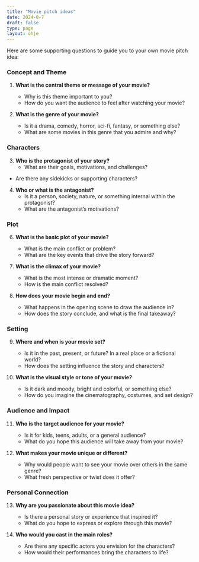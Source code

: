 ```yaml
---
title: "Movie pitch ideas"
date: 2024-8-7
draft: false
type: page
layout: ohje
---
```


Here are some supporting questions to guide you to your own movie pitch idea:

### Concept and Theme
1. **What is the central theme or message of your movie?**
   - Why is this theme important to you?
   - How do you want the audience to feel after watching your movie?

2. **What is the genre of your movie?**
   - Is it a drama, comedy, horror, sci-fi, fantasy, or something else?
   - What are some movies in this genre that you admire and why?

### Characters
3. **Who is the protagonist of your story?**
   - What are their goals, motivations, and challenges?
- Are there any sidekicks or supporting characters?

4. **Who or what is the antagonist?**
   - Is it a person, society, nature, or something internal within the protagonist?
   - What are the antagonist’s motivations?

### Plot
6. **What is the basic plot of your movie?**
   - What is the main conflict or problem?
   - What are the key events that drive the story forward?

7. **What is the climax of your movie?**
   - What is the most intense or dramatic moment?
   - How is the main conflict resolved?

8. **How does your movie begin and end?**
   - What happens in the opening scene to draw the audience in?
   - How does the story conclude, and what is the final takeaway?

### Setting
9. **Where and when is your movie set?**
   - Is it in the past, present, or future? In a real place or a fictional world?
   - How does the setting influence the story and characters?

10. **What is the visual style or tone of your movie?**
    - Is it dark and moody, bright and colorful, or something else?
    - How do you imagine the cinematography, costumes, and set design?

### Audience and Impact
11. **Who is the target audience for your movie?**
    - Is it for kids, teens, adults, or a general audience?
    - What do you hope this audience will take away from your movie?

12. **What makes your movie unique or different?**
    - Why would people want to see your movie over others in the same genre?
    - What fresh perspective or twist does it offer?

### Personal Connection
13. **Why are you passionate about this movie idea?**
    - Is there a personal story or experience that inspired it?
    - What do you hope to express or explore through this movie?

15. **Who would you cast in the main roles?**
    - Are there any specific actors you envision for the characters?
    - How would their performances bring the characters to life?

